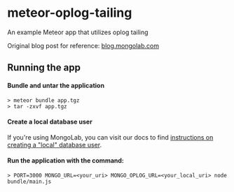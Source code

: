 meteor-oplog-tailing
====================

An example Meteor app that utilizes oplog tailing

Original blog post for reference: [blog.mongolab.com](blog.mongolab.com)

## Running the app
 
#### Bundle and untar the application
```
> meteor bundle app.tgz
> tar -zxvf app.tgz
```

#### Create a local database user
If you're using MongoLab, you can visit our docs to find [instructions on creating a "local" database user](http://docs.mongolab.com/oplog/).
 
#### Run the application with the command:
```
> PORT=3000 MONGO_URL=<your_uri> MONGO_OPLOG_URL=<your_local_uri> node bundle/main.js
```
